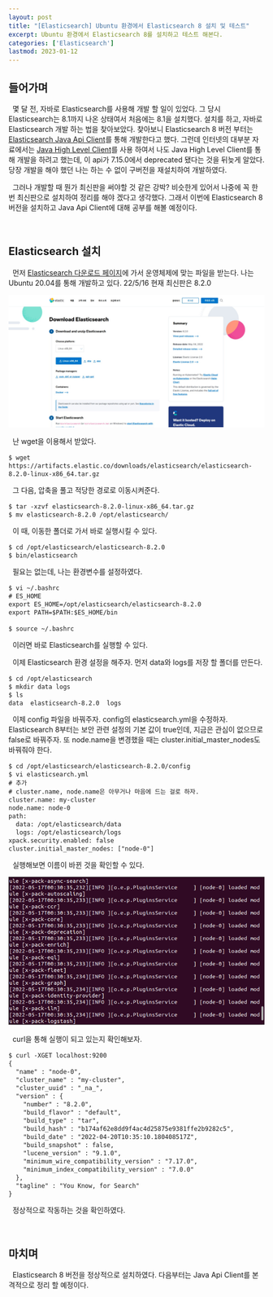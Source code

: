 ```yaml
---
layout: post
title: "[Elasticsearch] Ubuntu 환경에서 Elasticsearch 8 설치 및 테스트"
excerpt: Ubuntu 환경에서 Elasticsearch 8를 설치하고 테스트 해본다.
categories: ['Elasticsearch']
lastmod: 2023-01-12
---
```


## 들어가며

&nbsp; 몇 달 전, 자바로 Elasticsearch를 사용해 개발 할 일이 있었다. 그 당시 Elasticsearch는 8.1까지 나온 상태여서 처음에는 8.1을 설치했다. 설치를 하고, 자바로 Elasticsearch 개발 하는 법을 찾아보았다. 찾아보니 Elasticsearch 8 버전 부터는 [Elasticsearch Java Api Client](https://www.elastic.co/guide/en/elasticsearch/client/java-api-client/current/index.html)를 통해 개발한다고 했다. 그런데 인터넷의 대부분 자료에서는 [Java High Level Client](https://www.elastic.co/guide/en/elasticsearch/client/java-rest/current/java-rest-high.html)를 사용 하여서 나도 Java High Level Client를 통해 개발을 하려고 했는데, 이 api가 7.15.0에서 deprecated 됐다는 것을 뒤늦게 알았다. 당장 개발을 해야 했던 나는 하는 수 없이 구버전을 재설치하여 개발하였다.

&nbsp; 그러나 개발할 때 뭔가 최신판을 써야할 것 같은 강박? 비슷한게 있어서 나중에 꼭 한 번 최신판으로 설치하여 정리를 해야 겠다고 생각했다. 그래서 이번에 Elasticsearch 8 버전을 설치하고 Java Api Client에 대해 공부를 해볼 예정이다.

<br/>

## Elasticsearch 설치

&nbsp; 먼저 [Elasticsearch 다운로드 페이지](https://www.elastic.co/kr/downloads/elasticsearch)에 가서 운영체제에 맞는 파일을 받는다. 나는 Ubuntu 20.04를 통해 개발하고 있다. 22/5/16 현재 최신판은 8.2.0

![Elasticsearch download](/images/3rd/elasticsearch_down.jpeg)

&nbsp; 난 wget을 이용해서 받았다.
```
$ wget https://artifacts.elastic.co/downloads/elasticsearch/elasticsearch-8.2.0-linux-x86_64.tar.gz
```

&nbsp; 그 다음, 압축을 풀고 적당한 경로로 이동시켜준다.

```
$ tar -xzvf elasticsearch-8.2.0-linux-x86_64.tar.gz 
$ mv elasticsearch-8.2.0 /opt/elasticsearch/ 
```

&nbsp; 이 때, 이동한 폴더로 가서 바로 실행시킬 수 있다.

```
$ cd /opt/elasticsearch/elasticsearch-8.2.0
$ bin/elasticsearch
```

&nbsp; 필요는 없는데, 나는 환경변수를 설정하였다.

```
$ vi ~/.bashrc
# ES_HOME
export ES_HOME=/opt/elasticsearch/elasticsearch-8.2.0
export PATH=$PATH:$ES_HOME/bin

$ source ~/.bashrc
```

&nbsp; 이러면 바로 Elasticsearch를 실행할 수 있다.

&nbsp; 이제 Elasticsearch 환경 설정을 해주자. 먼저 data와 logs를 저장 할 폴더를 만든다.

```
$ cd /opt/elasticsearch
$ mkdir data logs
$ ls
data  elasticsearch-8.2.0  logs
```

&nbsp; 이제 config 파일을 바꿔주자. config의 elasticsearch.yml을 수정하자. Elasticsearch 8부터는 보안 관련 설정의 기본 값이 true인데, 지금은 관심이 없으므로 false로 바꿔주자. 또 node.name을 변경했을 때는 cluster.initial_master_nodes도 바꿔줘야 한다.

```
$ cd /opt/elasticsearch/elasticsearch-8.2.0/config
$ vi elasticsearch.yml
# 추가
# cluster.name, node.name은 아무거나 마음에 드는 걸로 하자.
cluster.name: my-cluster
node.name: node-0
path:
  data: /opt/elasticsearch/data
  logs: /opt/elasticsearch/logs
xpack.security.enabled: false
cluster.initial_master_nodes: ["node-0"]
```

&nbsp; 실행해보면 이름이 바뀐 것을 확인할 수 있다.


![node name changed](/images/3rd/Screenshot%20from%202022-05-17%2000-33-01.png)

&nbsp; curl을 통해 실행이 되고 있는지 확인해보자.

```
$ curl -XGET localhost:9200
{
  "name" : "node-0",
  "cluster_name" : "my-cluster",
  "cluster_uuid" : "_na_",
  "version" : {
    "number" : "8.2.0",
    "build_flavor" : "default",
    "build_type" : "tar",
    "build_hash" : "b174af62e8dd9f4ac4d25875e9381ffe2b9282c5",
    "build_date" : "2022-04-20T10:35:10.180408517Z",
    "build_snapshot" : false,
    "lucene_version" : "9.1.0",
    "minimum_wire_compatibility_version" : "7.17.0",
    "minimum_index_compatibility_version" : "7.0.0"
  },
  "tagline" : "You Know, for Search"
}
```

&nbsp; 정상적으로 작동하는 것을 확인하였다.

<br/>

## 마치며

&nbsp; Elasticsearch 8 버전을 정상적으로 설치하였다. 다음부터는 Java Api Client를 본격적으로 정리 할 예정이다.
